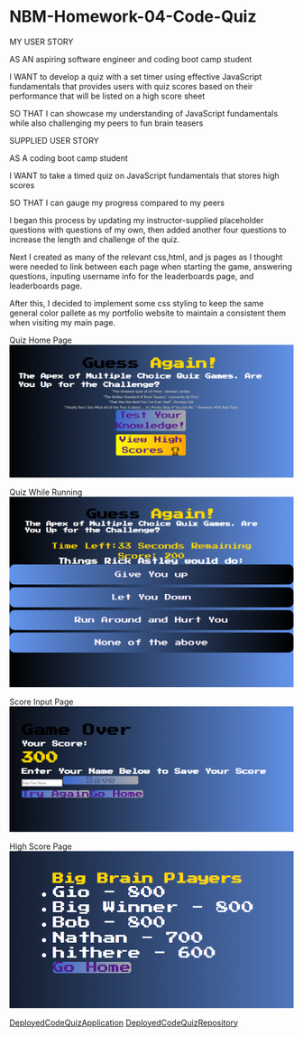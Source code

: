 # NBM-Homework-04-Code-Quiz
MY USER STORY 

AS AN aspiring software engineer and coding boot camp student

I WANT to develop a quiz with a set timer using effective JavaScript fundamentals that provides users with quiz scores based on their performance that will be listed on a high score sheet

SO THAT I can showcase my understanding of JavaScript fundamentals while also challenging my peers to fun brain teasers

SUPPLIED USER STORY

AS A coding boot camp student

I WANT to take a timed quiz on JavaScript fundamentals that stores high scores

SO THAT I can gauge my progress compared to my peers

I began this process by updating my instructor-supplied placeholder questions with questions of my own, then added another four questions to increase the length and challenge of the quiz.

Next I created as many of the relevant css,html, and js pages as I thought were needed to link between each page when starting the game, answering questions, inputing username info for the leaderboards page, and leaderboards page.

After this, I decided to implement some css styling to keep the same general color pallete as my portfolio website to maintain a consistent them when visiting my main page.



Quiz Home Page
![DeployedQuizMainPage](./assets/images/main-page.png "Main Page")

Quiz While Running
![DeployedQuizWhileRunning](./assets/images/running-quiz-page.png "Running the Quiz")

Score Input Page
![DeployedScoreInputPage](./assets/images/score-input-page.png "Score Input Page")

High Score Page
![DeployedHighScorePage](./assets/images/high-score-page.png "High Score Leaderboard")

[DeployedCodeQuizApplication](https://nathanmilburn.github.io/NBM-Homework-04-Code-Quiz/)
[DeployedCodeQuizRepository](https://github.com/NathanMilburn/NBM-Homework-04-Code-Quiz.git)
